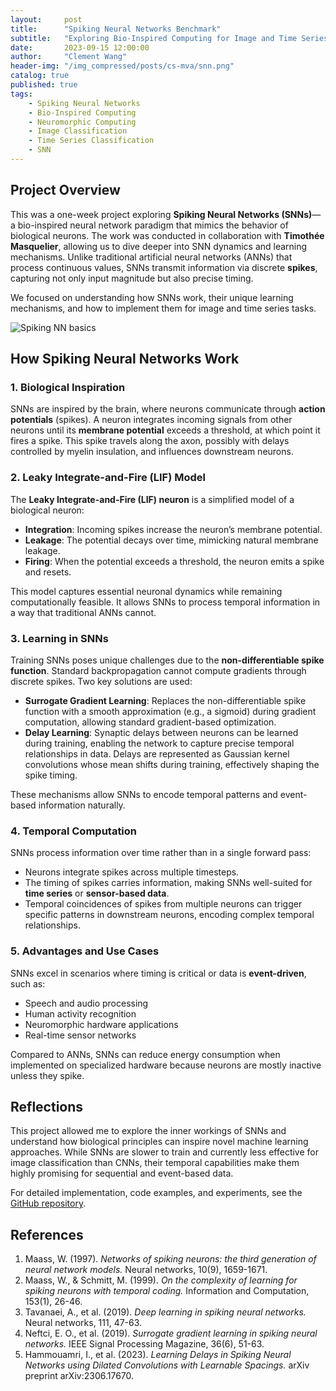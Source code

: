 ```yaml
---
layout:     post
title:      "Spiking Neural Networks Benchmark"
subtitle:   "Exploring Bio-Inspired Computing for Image and Time Series Classification"
date:       2023-09-15 12:00:00
author:     "Clement Wang"
header-img: "/img_compressed/posts/cs-mva/snn.png"
catalog: true
published: true
tags:
    - Spiking Neural Networks
    - Bio-Inspired Computing
    - Neuromorphic Computing
    - Image Classification
    - Time Series Classification
    - SNN
---
```



## Project Overview

This was a one-week project exploring **Spiking Neural Networks (SNNs)**—a bio-inspired neural network paradigm that mimics the behavior of biological neurons. The work was conducted in collaboration with **Timothée Masquelier**, allowing us to dive deeper into SNN dynamics and learning mechanisms. Unlike traditional artificial neural networks (ANNs) that process continuous values, SNNs transmit information via discrete **spikes**, capturing not only input magnitude but also precise timing.  

We focused on understanding how SNNs work, their unique learning mechanisms, and how to implement them for image and time series tasks.  

![Spiking NN basics](https://raw.githubusercontent.com/clementw168/Spiking-Neural-Networks-Benchmark/main/assets/LIF_model.png)

## How Spiking Neural Networks Work

### 1. Biological Inspiration
SNNs are inspired by the brain, where neurons communicate through **action potentials** (spikes). A neuron integrates incoming signals from other neurons until its **membrane potential** exceeds a threshold, at which point it fires a spike. This spike travels along the axon, possibly with delays controlled by myelin insulation, and influences downstream neurons.

### 2. Leaky Integrate-and-Fire (LIF) Model
The **Leaky Integrate-and-Fire (LIF) neuron** is a simplified model of a biological neuron:

- **Integration**: Incoming spikes increase the neuron’s membrane potential.  
- **Leakage**: The potential decays over time, mimicking natural membrane leakage.  
- **Firing**: When the potential exceeds a threshold, the neuron emits a spike and resets.  

This model captures essential neuronal dynamics while remaining computationally feasible. It allows SNNs to process temporal information in a way that traditional ANNs cannot.

### 3. Learning in SNNs
Training SNNs poses unique challenges due to the **non-differentiable spike function**. Standard backpropagation cannot compute gradients through discrete spikes. Two key solutions are used:

- **Surrogate Gradient Learning**: Replaces the non-differentiable spike function with a smooth approximation (e.g., a sigmoid) during gradient computation, allowing standard gradient-based optimization.  
- **Delay Learning**: Synaptic delays between neurons can be learned during training, enabling the network to capture precise temporal relationships in data. Delays are represented as Gaussian kernel convolutions whose mean shifts during training, effectively shaping the spike timing.

These mechanisms allow SNNs to encode temporal patterns and event-based information naturally.

### 4. Temporal Computation
SNNs process information over time rather than in a single forward pass:

- Neurons integrate spikes across multiple timesteps.  
- The timing of spikes carries information, making SNNs well-suited for **time series** or **sensor-based data**.  
- Temporal coincidences of spikes from multiple neurons can trigger specific patterns in downstream neurons, encoding complex temporal relationships.

### 5. Advantages and Use Cases
SNNs excel in scenarios where timing is critical or data is **event-driven**, such as:

- Speech and audio processing  
- Human activity recognition  
- Neuromorphic hardware applications  
- Real-time sensor networks  

Compared to ANNs, SNNs can reduce energy consumption when implemented on specialized hardware because neurons are mostly inactive unless they spike.

## Reflections

This project allowed me to explore the inner workings of SNNs and understand how biological principles can inspire novel machine learning approaches. While SNNs are slower to train and currently less effective for image classification than CNNs, their temporal capabilities make them highly promising for sequential and event-based data.

For detailed implementation, code examples, and experiments, see the [GitHub repository](https://github.com/clementw168/Spiking-Neural-Networks-Benchmark).  

## References

1. Maass, W. (1997). *Networks of spiking neurons: the third generation of neural network models.* Neural networks, 10(9), 1659-1671.  
2. Maass, W., & Schmitt, M. (1999). *On the complexity of learning for spiking neurons with temporal coding.* Information and Computation, 153(1), 26-46.  
3. Tavanaei, A., et al. (2019). *Deep learning in spiking neural networks.* Neural networks, 111, 47-63.  
4. Neftci, E. O., et al. (2019). *Surrogate gradient learning in spiking neural networks.* IEEE Signal Processing Magazine, 36(6), 51-63.  
5. Hammouamri, I., et al. (2023). *Learning Delays in Spiking Neural Networks using Dilated Convolutions with Learnable Spacings.* arXiv preprint arXiv:2306.17670.
